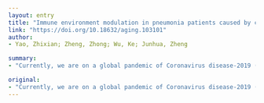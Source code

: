 ```yaml
---
layout: entry
title: "Immune environment modulation in pneumonia patients caused by coronavirus: SARS-CoV, MERS-CoV and SARS-CoV-2"
link: "https://doi.org/10.18632/aging.103101"
author:
- Yao, Zhixian; Zheng, Zhong; Wu, Ke; Junhua, Zheng

summary:
- "Currently, we are on a global pandemic of Coronavirus disease-2019 (COVID-19) which causes fever, dry cough, fatigue and acute respiratory distress syndrome (ARDS) Current researches continue to highlight the necessity for further understanding the virus-host synergies. In this study, we have highlighted the key cytokines induced by coronavirus infections."

original:
- "Currently, we are on a global pandemic of Coronavirus disease-2019 (COVID-19) which causes fever, dry cough, fatigue and acute respiratory distress syndrome (ARDS) that may ultimately lead to the death of the infected. Current researches on COVID-19 continue to highlight the necessity for further understanding the virus-host synergies. In this study, we have highlighted the key cytokines induced by coronavirus infections. We have demonstrated that genes coding interleukins (Il-1alpha, Il-1beta, Il-6, Il-10), chemokine (Ccl2, Ccl3, Ccl5, Ccl10), and interferon (Ifn-alpha2, Ifn-beta1, Ifn2) upsurge significantly which in line with the elevated infiltration of T cells, NK cells and monocytes in SARS-Cov treated group at 24 hours. Also, interleukins (IL-6, IL-23alpha, IL-10, IL-7, IL-1alpha, IL-1beta) and interferon (IFN-alpha2, IFN2, IFN-gamma) have increased dramatically in MERS-Cov at 24 hours. A similar cytokine profile showed the cytokine storm served a critical role in the infection process. Subsequent investigation of 463 patients with COVID-19 disease revealed the decreased amount of total lymphocytes, CD3+, CD4+, and CD8+ T lymphocytes in the severe type patients which indicated COVID-19 can impose hard blows on human lymphocyte resulting in lethal pneumonia. Thus, taking control of changes in immune factors could be critical in the treatment of COVID-19."
---
```


